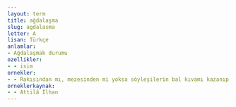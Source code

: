 ```yaml
---
layout: term
title: ağdalaşma
slug: agdalasma
letter: A
lisan: Türkçe
anlamlar:
- Ağdalaşmak durumu
ozellikler:
- - isim
ornekler:
- - Rakısından mı, mezesinden mi yoksa söyleşilerin bal kıvamı kazanıp tatlı tatlı ağdalaşmasından mı nedense.
orneklerkaynak:
- - Attilâ İlhan
---
```

